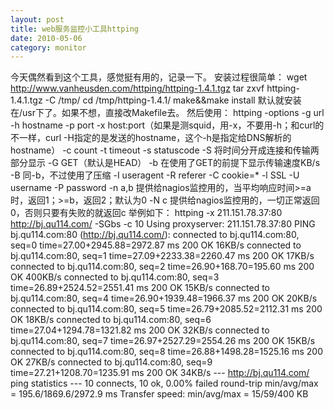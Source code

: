```yaml
---
layout: post
title: web服务监控小工具httping
date: 2010-05-06
category: monitor
---
```


今天偶然看到这个工具，感觉挺有用的，记录一下。
安装过程很简单：
wget http://www.vanheusden.com/httping/httping-1.4.1.tgz
tar zxvf httping-1.4.1.tgz -C /tmp/
cd /tmp/httping-1.4.1/
make&amp;&amp;make install
默认就安装在/usr下了。如果不想，直接改Makefile去。
然后使用：
httping -options
-g url
-h hostname
-p port
-x host:port（如果是测squid，用-x，不要用-h；和curl的不一样，curl -H指定的是发送的hostname，这个-h是指定给DNS解析的hostname）
-c count
-t timeout
-s statuscode
-S 将时间分开成连接和传输两部分显示
-G GET（默认是HEAD）
-b 在使用了GET的前提下显示传输速度KB/s
-B 同-b，不过使用了压缩
-I useragent
-R referer
-C cookie=*
-l SSL
-U username
-P password
-n a,b 提供给nagios监控用的，当平均响应时间>=a时，返回1；>=b，返回2；默认为0
-N c 提供给nagios监控用的，一切正常返回0，否则只要有失败的就返回c
举例如下：
httping -x 211.151.78.37:80 http://bj.qu114.com/ -SGbs -c 10
Using proxyserver: 211.151.78.37:80
PING bj.qu114.com:80 (http://bj.qu114.com/):
connected to bj.qu114.com:80, seq=0 time=27.00+2945.88=2972.87 ms 200 OK 16KB/s
connected to bj.qu114.com:80, seq=1 time=27.09+2233.38=2260.47 ms 200 OK 17KB/s
connected to bj.qu114.com:80, seq=2 time=26.90+168.70=195.60 ms 200 OK 400KB/s
connected to bj.qu114.com:80, seq=3 time=26.89+2524.52=2551.41 ms 200 OK 15KB/s
connected to bj.qu114.com:80, seq=4 time=26.90+1939.48=1966.37 ms 200 OK 20KB/s
connected to bj.qu114.com:80, seq=5 time=26.79+2085.52=2112.31 ms 200 OK 18KB/s
connected to bj.qu114.com:80, seq=6 time=27.04+1294.78=1321.82 ms 200 OK 32KB/s
connected to bj.qu114.com:80, seq=7 time=26.97+2527.29=2554.26 ms 200 OK 15KB/s
connected to bj.qu114.com:80, seq=8 time=26.88+1498.28=1525.16 ms 200 OK 27KB/s
connected to bj.qu114.com:80, seq=9 time=27.21+1208.70=1235.91 ms 200 OK 34KB/s
--- http://bj.qu114.com/ ping statistics ---
10 connects, 10 ok, 0.00% failed
round-trip min/avg/max = 195.6/1869.6/2972.9 ms
Transfer speed: min/avg/max = 15/59/400 KB


